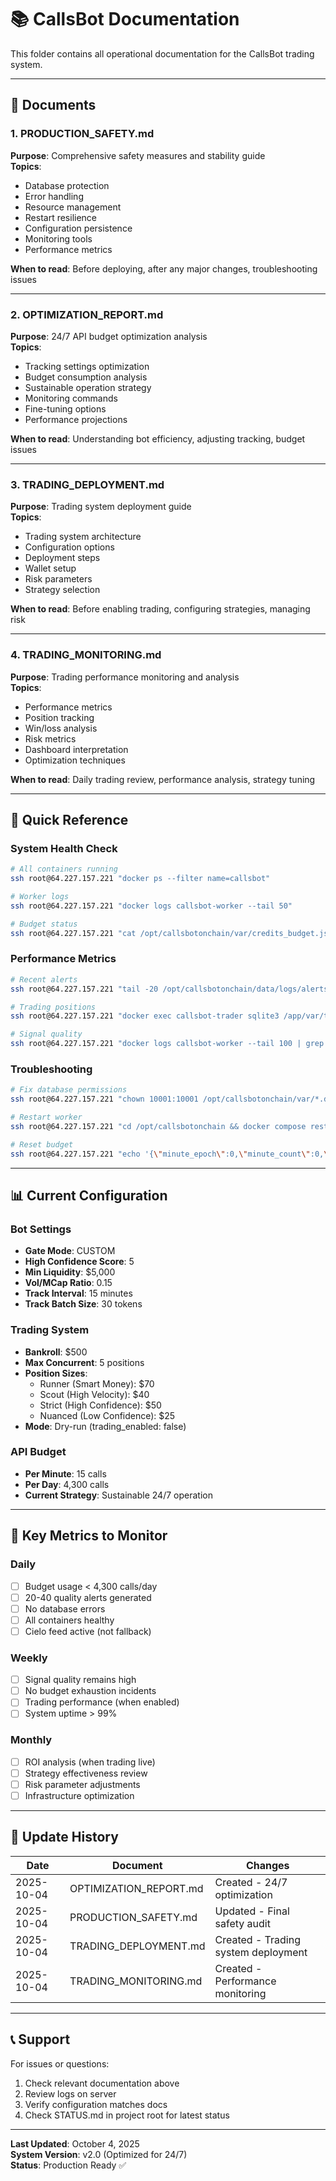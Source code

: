 # 📚 CallsBot Documentation

This folder contains all operational documentation for the CallsBot trading system.

---

## 📄 Documents

### **1. PRODUCTION_SAFETY.md**
**Purpose**: Comprehensive safety measures and stability guide  
**Topics**:
- Database protection
- Error handling
- Resource management
- Restart resilience
- Configuration persistence
- Monitoring tools
- Performance metrics

**When to read**: Before deploying, after any major changes, troubleshooting issues

---

### **2. OPTIMIZATION_REPORT.md**
**Purpose**: 24/7 API budget optimization analysis  
**Topics**:
- Tracking settings optimization
- Budget consumption analysis
- Sustainable operation strategy
- Monitoring commands
- Fine-tuning options
- Performance projections

**When to read**: Understanding bot efficiency, adjusting tracking, budget issues

---

### **3. TRADING_DEPLOYMENT.md**
**Purpose**: Trading system deployment guide  
**Topics**:
- Trading system architecture
- Configuration options
- Deployment steps
- Wallet setup
- Risk parameters
- Strategy selection

**When to read**: Before enabling trading, configuring strategies, managing risk

---

### **4. TRADING_MONITORING.md**
**Purpose**: Trading performance monitoring and analysis  
**Topics**:
- Performance metrics
- Position tracking
- Win/loss analysis
- Risk metrics
- Dashboard interpretation
- Optimization techniques

**When to read**: Daily trading review, performance analysis, strategy tuning

---

## 🚀 Quick Reference

### **System Health Check**
```bash
# All containers running
ssh root@64.227.157.221 "docker ps --filter name=callsbot"

# Worker logs
ssh root@64.227.157.221 "docker logs callsbot-worker --tail 50"

# Budget status
ssh root@64.227.157.221 "cat /opt/callsbotonchain/var/credits_budget.json"
```

### **Performance Metrics**
```bash
# Recent alerts
ssh root@64.227.157.221 "tail -20 /opt/callsbotonchain/data/logs/alerts.jsonl"

# Trading positions
ssh root@64.227.157.221 "docker exec callsbot-trader sqlite3 /app/var/trading.db 'SELECT * FROM positions;'"

# Signal quality
ssh root@64.227.157.221 "docker logs callsbot-worker --tail 100 | grep PASSED"
```

### **Troubleshooting**
```bash
# Fix database permissions
ssh root@64.227.157.221 "chown 10001:10001 /opt/callsbotonchain/var/*.db*"

# Restart worker
ssh root@64.227.157.221 "cd /opt/callsbotonchain && docker compose restart worker"

# Reset budget
ssh root@64.227.157.221 "echo '{\"minute_epoch\":0,\"minute_count\":0,\"day_utc\":0,\"day_count\":0}' > /opt/callsbotonchain/var/credits_budget.json"
```

---

## 📊 Current Configuration

### **Bot Settings**
- **Gate Mode**: CUSTOM
- **High Confidence Score**: 5
- **Min Liquidity**: $5,000
- **Vol/MCap Ratio**: 0.15
- **Track Interval**: 15 minutes
- **Track Batch Size**: 30 tokens

### **Trading System**
- **Bankroll**: $500
- **Max Concurrent**: 5 positions
- **Position Sizes**:
  - Runner (Smart Money): $70
  - Scout (High Velocity): $40
  - Strict (High Confidence): $50
  - Nuanced (Low Confidence): $25
- **Mode**: Dry-run (trading_enabled: false)

### **API Budget**
- **Per Minute**: 15 calls
- **Per Day**: 4,300 calls
- **Current Strategy**: Sustainable 24/7 operation

---

## 🎯 Key Metrics to Monitor

### **Daily**
- [ ] Budget usage < 4,300 calls/day
- [ ] 20-40 quality alerts generated
- [ ] No database errors
- [ ] All containers healthy
- [ ] Cielo feed active (not fallback)

### **Weekly**
- [ ] Signal quality remains high
- [ ] No budget exhaustion incidents
- [ ] Trading performance (when enabled)
- [ ] System uptime > 99%

### **Monthly**
- [ ] ROI analysis (when trading live)
- [ ] Strategy effectiveness review
- [ ] Risk parameter adjustments
- [ ] Infrastructure optimization

---

## 🔄 Update History

| Date | Document | Changes |
|------|----------|---------|
| 2025-10-04 | OPTIMIZATION_REPORT.md | Created - 24/7 optimization |
| 2025-10-04 | PRODUCTION_SAFETY.md | Updated - Final safety audit |
| 2025-10-04 | TRADING_DEPLOYMENT.md | Created - Trading system deployment |
| 2025-10-04 | TRADING_MONITORING.md | Created - Performance monitoring |

---

## 📞 Support

For issues or questions:
1. Check relevant documentation above
2. Review logs on server
3. Verify configuration matches docs
4. Check STATUS.md in project root for latest status

---

**Last Updated**: October 4, 2025  
**System Version**: v2.0 (Optimized for 24/7)  
**Status**: Production Ready ✅

